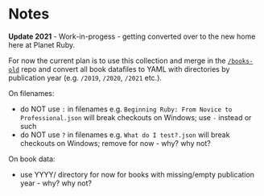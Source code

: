 # Notes


**Update 2021** - Work-in-progess - getting converted over to the new home here at Planet Ruby.

For now the current plan is to use this collection and merge in the [`/books-old`](https://github.com/planetruby/books-old) repo
and convert all book datafiles to YAML with directories by publication year (e.g. `/2019`, `/2020`, `/2021` etc.).




On filenames:

- do NOT use `:` in filenames e.g. `Beginning Ruby: From Novice to Professional.json` will break checkouts on Windows; use `-` instead or such
- do NOT use `?` in filenames e.g. `What do I test?.json` will break checkouts on Windows; remove for now - why? why not?


On book data:

- use YYYY/ directory for now for books with missing/empty publication year - why? why not?

